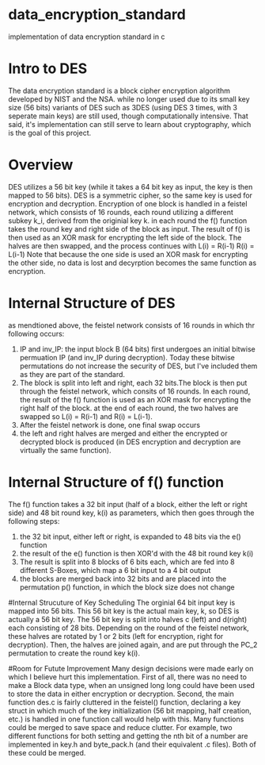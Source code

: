 # data_encryption_standard
implementation of data encryption standard in c

# Intro to DES
The data encryption standard is a block cipher encryption algorithm developed by NIST and the NSA. while no longer used due to its small key size (56 bits)
variants of DES such as 3DES (using DES 3 times, with 3 seperate main keys) are still used, though computationally intensive. That said, it's implementation can still serve
to learn about cryptography, which is the goal of this project.

# Overview
DES utilizes a 56 bit key (while it takes a 64 bit key as input, the key is then mapped to 56 bits).
DES is a symmetric cipher, so the same key is used for encryption and decryption. Encryption of one block is handled in a feistel network, which consists of 
16 rounds, each round utilizing a different subkey k_i, derived from the originial key k. in each round the f() function takes the round key and right side of the block
as input. The result of f() is then used as an XOR mask for encrypting the left side of the block. The halves are then swapped, and the process continues with
L(i) = R(i-1)
R(i) = L(i-1)
Note that because the one side is used an XOR mask for encrypting the other side, no data is lost and decyrption becomes the same function as encryption.

# Internal Structure of DES
as mendtioned above, the feistel network consists of 16 rounds in which thr following occurs:
1. IP and inv_IP:
the input block B (64 bits) first undergoes an initial bitwise permuation IP (and inv_IP during decryption). Today these bitwise permutations do not increase the security of DES, but I've
included them as they are part of the standard. 
2. The block is split into left and right, each 32 bits.The block is then put through the feistel network, which consits of 16 rounds. In each round, the result of the f() function is used as an XOR mask for encrypting the
right half of the block. at the end of each round, the two halves are swapped so L(i) = R(i-1) and R(i) = L(i-1).
3. After the feistel network is done, one final swap occurs
4. the left and right halves are merged and either the encrypted or decrypted block is produced (in DES encryption and decryption are virtually the same function).

# Internal Structure of f() function
The f() function takes a 32 bit input (half of a block, either the left or right side) and 48 bit round key, k(i) as parameters, which then goes through the following steps:
1. the 32 bit input, either left or right, is expanded to 48 bits via the e() function
2. the result of the e() function is then XOR'd with the 48 bit round key k(i)
3. The result is split into 8 blocks of 6 bits each, which are fed into 8 different S-Boxes, which map a 6 bit input to a 4 bit output
4. the blocks are merged back into 32 bits and are placed into the permutation p() function, in which the block size does not change

#Internal Strucuture of Key Scheduling
The orginial 64 bit input key is mapped into 56 bits. This 56 bit key is the actual main key, k, so DES is actually a 56 bit key. The 56 bit key is split into halves
c (left) and d(right) each consisting of 28 bits. Depending on the round of the feistel network, these halves are rotated by 1 or 2 bits (left for encryption, right for
decryption). Then, the halves are joined again, and are put through the PC_2 permutation to create the round key k(i).

#Room for Futute Improvement 
Many design decisions were made early on which I believe hurt this implementation. First of all, there was no need to make a Block data type, when an unsigned long long could
have been used to store the data in either encryption or decryption. Second, the main function des.c is fairly cluttered in the feistel() function, declaring
a key struct in which much of the key initialization (56 bit mapping, half creation, etc.) is handled in one function call would help with this.
Many functions could be merged to save space and reduce clutter. For example, two different functions for both setting and getting the nth bit of a number are implemented
in key.h and byte_pack.h (and their equivalent .c files). Both of these could be merged.
